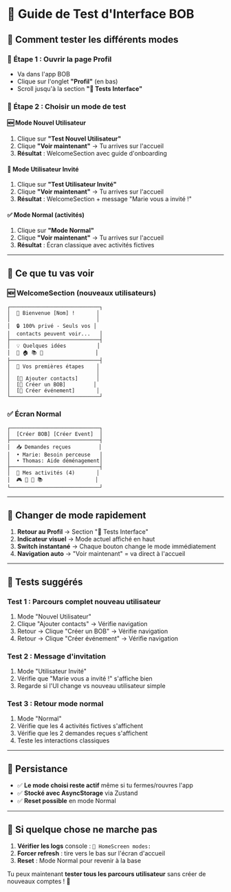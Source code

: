 # 🧪 Guide de Test d'Interface BOB

## 🎯 Comment tester les différents modes

### 📱 **Étape 1 : Ouvrir la page Profil**
- Va dans l'app BOB
- Clique sur l'onglet **"Profil"** (en bas)
- Scroll jusqu'à la section **"🧪 Tests Interface"**

### 🔄 **Étape 2 : Choisir un mode de test**

#### 🆕 **Mode Nouvel Utilisateur**
1. Clique sur **"Test Nouvel Utilisateur"** 
2. Clique **"Voir maintenant"** → Tu arrives sur l'accueil
3. **Résultat** : WelcomeSection avec guide d'onboarding

#### 🎉 **Mode Utilisateur Invité**  
1. Clique sur **"Test Utilisateur Invité"**
2. Clique **"Voir maintenant"** → Tu arrives sur l'accueil
3. **Résultat** : WelcomeSection + message "Marie vous a invité !"

#### ✅ **Mode Normal (activités)**
1. Clique sur **"Mode Normal"**
2. Clique **"Voir maintenant"** → Tu arrives sur l'accueil  
3. **Résultat** : Écran classique avec activités fictives

---

## 👀 **Ce que tu vas voir**

### 🆕 **WelcomeSection (nouveaux utilisateurs)**
```
┌─────────────────────────────┐
│  👋 Bienvenue [Nom] !       │
│                            │
│  🔒 100% privé - Seuls vos │
│  contacts peuvent voir...   │
├─────────────────────────────┤
│  💡 Quelques idées          │
│  🔧 🏠 📚 🌱                 │
├─────────────────────────────┤
│  🚀 Vos premières étapes    │
│                            │
│  [👥 Ajouter contacts]      │
│  [🎯 Créer un BOB]         │  
│  [🎉 Créer événement]       │
└─────────────────────────────┘
```

### ✅ **Écran Normal**
```
┌─────────────────────────────┐
│  [Créer BOB] [Créer Event]  │
├─────────────────────────────┤
│  📥 Demandes reçues         │
│  • Marie: Besoin perceuse   │
│  • Thomas: Aide déménagement│
├─────────────────────────────┤
│  📱 Mes activités (4)       │  
│  🎮 🔧 📸 📚                 │
└─────────────────────────────┘
```

---

## 🔄 **Changer de mode rapidement**

1. **Retour au Profil** → Section "🧪 Tests Interface"  
2. **Indicateur visuel** → Mode actuel affiché en haut
3. **Switch instantané** → Chaque bouton change le mode immédiatement
4. **Navigation auto** → "Voir maintenant" = va direct à l'accueil

---

## 🧪 **Tests suggérés**

### Test 1 : **Parcours complet nouveau utilisateur**
1. Mode "Nouvel Utilisateur" 
2. Clique "Ajouter contacts" → Vérifie navigation
3. Retour → Clique "Créer un BOB" → Vérifie navigation
4. Retour → Clique "Créer événement" → Vérifie navigation

### Test 2 : **Message d'invitation**
1. Mode "Utilisateur Invité"
2. Vérifie que "Marie vous a invité !" s'affiche bien
3. Regarde si l'UI change vs nouveau utilisateur simple

### Test 3 : **Retour mode normal**
1. Mode "Normal" 
2. Vérifie que les 4 activités fictives s'affichent
3. Vérifie que les 2 demandes reçues s'affichent
4. Teste les interactions classiques

---

## 💾 **Persistance**

- ✅ **Le mode choisi reste actif** même si tu fermes/rouvres l'app
- ✅ **Stocké avec AsyncStorage** via Zustand
- ✅ **Reset possible** en mode Normal

---

## 🐛 **Si quelque chose ne marche pas**

1. **Vérifier les logs** console : `🧪 HomeScreen modes:`
2. **Forcer refresh** : tire vers le bas sur l'écran d'accueil
3. **Reset** : Mode Normal pour revenir à la base

Tu peux maintenant **tester tous les parcours utilisateur** sans créer de nouveaux comptes ! 🎉